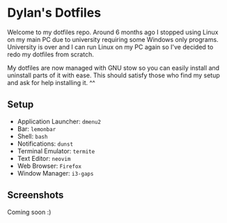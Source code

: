 # Dylan's Dotfiles

Welcome to my dotfiles repo. Around 6 months ago I stopped using Linux on my main PC due to university requiring some Windows only programs. University is over and I can run Linux on my PC again so I've decided to redo my dotfiles from scratch.

My dotfiles are now managed with GNU stow so you can easily install and uninstall parts of it with ease. This should satisfy those who find my setup and ask for help installing it. \^\^


## Setup

- Application Launcher: `dmenu2`
- Bar: `lemonbar`
- Shell: `bash`
- Notifications: `dunst`
- Terminal Emulator: `termite`
- Text Editor: `neovim`
- Web Browser: `Firefox`
- Window Manager: `i3-gaps`


## Screenshots

Coming soon :)
